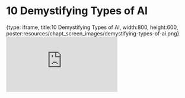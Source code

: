 # 10 Demystifying Types of AI
 
{type: iframe, title:10 Demystifying Types of AI, width:800, height:600, poster:resources/chapt_screen_images/demystifying-types-of-ai.png}
![](https://hutchdatascience.org/AI_for_Decision_Makers/no_toc/demystifying-types-of-ai.html)
 

 
